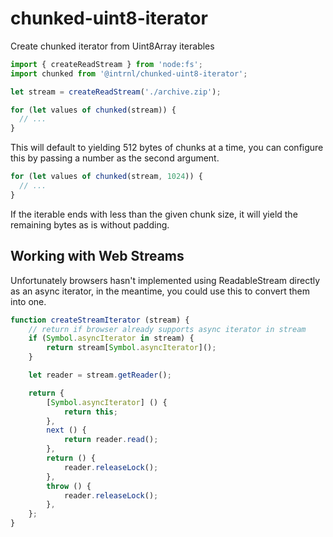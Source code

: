 # chunked-uint8-iterator

Create chunked iterator from Uint8Array iterables

```js
import { createReadStream } from 'node:fs';
import chunked from '@intrnl/chunked-uint8-iterator';

let stream = createReadStream('./archive.zip');

for (let values of chunked(stream)) {
  // ...
}
```

This will default to yielding 512 bytes of chunks at a time, you can configure
this by passing a number as the second argument.

```js
for (let values of chunked(stream, 1024)) {
  // ...
}
```

If the iterable ends with less than the given chunk size, it will yield the
remaining bytes as is without padding.

## Working with Web Streams

Unfortunately browsers hasn't implemented using ReadableStream directly as an
async iterator, in the meantime, you could use this to convert them into one.

```js
function createStreamIterator (stream) {
	// return if browser already supports async iterator in stream
	if (Symbol.asyncIterator in stream) {
		return stream[Symbol.asyncIterator]();
	}

	let reader = stream.getReader();

	return {
		[Symbol.asyncIterator] () {
			return this;
		},
		next () {
			return reader.read();
		},
		return () {
			reader.releaseLock();
		},
		throw () {
			reader.releaseLock();
		},
	};
}
```
